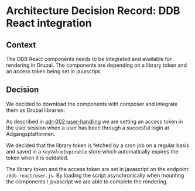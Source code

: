 # Architecture Decision Record: DDB React integration

## Context

The DDB React components needs to be integrated and available for rendering in
Drupal. The components are depending on a library token and an access token
being set in javascript.

## Decision

We decided to download the components with composer and integrate them as Drupal
libraries.

As described in [adr-002-user-handling](architecture/adr-002-user-handling.md)
we are setting an access token in the user session when a user has been through
a succesful login at Adgangsplatformen.

We decided that the library token is fetched by a cron job on a regular basis
and saved in a `KeyValueExpirable` store which automatically expires the token
when it is outdated.

The library token and the access token are set in javascript on the endpoint:
`/ddb-react/user.js`. By loading the script asynchronically when mounting the
components i javascript we are able to complete the rendering.
